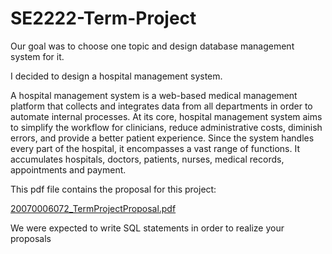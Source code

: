 # SE2222-Term-Project

Our goal was to choose one topic and design database management system for it.

I decided to design a hospital management system. 


A hospital management system is a web-based medical management platform that collects and integrates data from all departments in order to automate internal processes. 
At its core, hospital management system aims to simplify the workflow for clinicians, reduce administrative costs, diminish errors, and provide a better patient experience. Since the system handles every part of the hospital, it encompasses a vast range of functions. It accumulates hospitals, doctors, patients, nurses, medical records, appointments and payment.



This pdf file contains the proposal for this project:

[20070006072_TermProjectProposal.pdf](https://github.com/selimyaylali/SE2222-Term-Project/files/11057124/20070006072_TermProjectProposal.pdf)

We were expected to write SQL statements in order to realize your proposals
